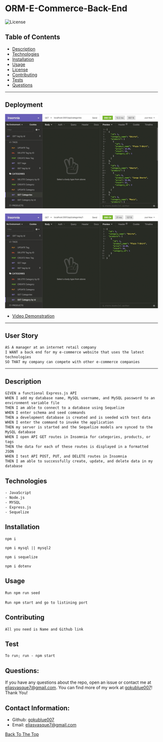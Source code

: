 # ORM-E-Commerce-Back-End
![License](https://img.shields.io/badge/License-MIT-green.svg)

## Table of Contents
- [Description](#description)
- [Technologies](#technologies)
- [Installation](#installation)
- [Usage](#usage)
- [License](#license)
- [Contributing](#contributing)
- [Tests](#tests)
- [Questions](#questions)


---

## Deployment

![Project Image](./assets/img/13-orm-homework-demo-01.gif)

![Project Image](./assets/img/13-orm-homework-demo-02.gif)

- [Video Demonstration](https://drive.google.com/file/d/1WERTakHTslT-6C3Yzd9rwkAWG_0cFeE2/view?usp=sharing)


---
## User Story

```
AS A manager at an internet retail company
I WANT a back end for my e-commerce website that uses the latest technologies
SO THAT my company can compete with other e-commerce companies
```


---

## Description

```
GIVEN a functional Express.js API
WHEN I add my database name, MySQL username, and MySQL password to an environment variable file
THEN I am able to connect to a database using Sequelize
WHEN I enter schema and seed commands
THEN a development database is created and is seeded with test data
WHEN I enter the command to invoke the application
THEN my server is started and the Sequelize models are synced to the MySQL database
WHEN I open API GET routes in Insomnia for categories, products, or tags
THEN the data for each of these routes is displayed in a formatted JSON
WHEN I test API POST, PUT, and DELETE routes in Insomnia
THEN I am able to successfully create, update, and delete data in my database
```

## Technologies
```
- JavaScript
- Node.js
- MYSQL
- Express.js
- Sequelize
```

## Installation
```
npm i
```
```
npm i mysql || mysql2
```
```
npm i sequelize
```
```
npm i dotenv 
```
## Usage
```
Run npm run seed

Run npm start and go to listining port
```

## Contributing
```
All you need is Name and Github link
```

## Test
```
To run; run - npm start
```

## Questions:

If you have any questions about the repo, open an issue or contact me at eliasvasque7@gmail.com. You can find more of my work at [gokublue007](https://github.com/gokublue007)! Thank You!


## Contact Information:

  - Github: [gokublue007](https://github.com/gokublue007)
  - Email: [eliasvasque7@gmail.com](user@example.com) 


[Back To The Top](#read-me-template)